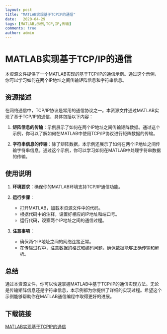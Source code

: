 ```yaml
---
layout: post
title: "MATLAB实现基于TCPIP的通信"
date:   2020-04-29
tags: [MATLAB,示例,TCP,IP,传输]
comments: true
author: admin
---
```

# MATLAB实现基于TCP/IP的通信

本资源文件提供了一个MATLAB实现的基于TCP/IP的通信示例。通过这个示例，你可以学习如何在两个IP地址之间传输矩阵信息和字符串信息。

## 资源描述

在网络通信中，TCP/IP协议是常用的通信协议之一。本资源文件通过MATLAB实现了基于TCP/IP的通信，具体包括以下内容：

1. **矩阵信息的传输**：示例展示了如何在两个IP地址之间传输矩阵数据。通过这个示例，你可以了解如何在MATLAB中使用TCP/IP协议进行矩阵数据的传输。

2. **字符串信息的传输**：除了矩阵数据，本示例还展示了如何在两个IP地址之间传输字符串信息。通过这个示例，你可以学习如何在MATLAB中处理字符串数据的传输。

## 使用说明

1. **环境要求**：确保你的MATLAB环境支持TCP/IP通信功能。

2. **运行步骤**：
   - 打开MATLAB，加载本资源文件中的代码。
   - 根据代码中的注释，设置好相应的IP地址和端口号。
   - 运行代码，观察两个IP地址之间的通信过程。

3. **注意事项**：
   - 确保两个IP地址之间的网络连接正常。
   - 在传输过程中，注意数据的格式和编码问题，确保数据能够正确传输和解析。

## 总结

通过本资源文件，你可以快速掌握MATLAB中基于TCP/IP的通信实现方法。无论是传输矩阵信息还是字符串信息，本示例都为你提供了详细的实现过程。希望这个示例能够帮助你在MATLAB通信编程中取得更好的进展。

## 下载链接

[MATLAB实现基于TCPIP的通信](https://pan.quark.cn/s/cc8cca8bb908)